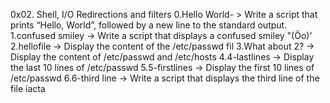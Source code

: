 0x02. Shell, I/O Redirections and filters
0.Hello World- > Write a script that prints “Hello, World”, followed by a new line to the standard output.
1.confused smiley -> Write a script that displays a confused smiley "(Ôo)'
2.hellofile -> Display the content of the /etc/passwd fil
3.What about 2? -> Display the content of /etc/passwd and /etc/hosts
4.4-lastlines -> Display the last 10 lines of /etc/passwd
5.5-firstlines -> Display the first 10 lines of /etc/passwd
6.6-third line -> Write a script that displays the third line of the file iacta
